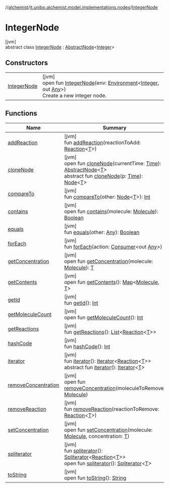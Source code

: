 //[alchemist](../../../index.md)/[it.unibo.alchemist.model.implementations.nodes](../index.md)/[IntegerNode](index.md)

# IntegerNode

[jvm]\
abstract class [IntegerNode](index.md) : [AbstractNode](../-abstract-node/index.md)<[Integer](https://docs.oracle.com/javase/8/docs/api/java/lang/Integer.html)>

## Constructors

| | |
|---|---|
| [IntegerNode](-integer-node.md) | [jvm]<br>open fun [IntegerNode](-integer-node.md)(env: [Environment](../../it.unibo.alchemist.model.interfaces/-environment/index.md)<[Integer](https://docs.oracle.com/javase/8/docs/api/java/lang/Integer.html), out [Any](https://kotlinlang.org/api/latest/jvm/stdlib/kotlin/-any/index.html)>)<br>Create a new integer node. |

## Functions

| Name | Summary |
|---|---|
| [addReaction](../-abstract-node/add-reaction.md) | [jvm]<br>fun [addReaction](../-abstract-node/add-reaction.md)(reactionToAdd: [Reaction](../../it.unibo.alchemist.model.interfaces/-reaction/index.md)<[T](../../it.unibo.alchemist.model.implementations.environments/-limited-continuos2-d/index.md)>) |
| [cloneNode](../-abstract-node/clone-node.md) | [jvm]<br>open fun [cloneNode](../-abstract-node/clone-node.md)(currentTime: [Time](../../it.unibo.alchemist.model.interfaces/-time/index.md)): [AbstractNode](../-abstract-node/index.md)<[T](../../it.unibo.alchemist.model.implementations.environments/-limited-continuos2-d/index.md)><br>abstract fun [cloneNode](../../it.unibo.alchemist.model.interfaces/-node/clone-node.md)(p: [Time](../../it.unibo.alchemist.model.interfaces/-time/index.md)): [Node](../../it.unibo.alchemist.model.interfaces/-node/index.md)<[T](../../it.unibo.alchemist.model.implementations.environments/-limited-continuos2-d/index.md)> |
| [compareTo](../-abstract-node/compare-to.md) | [jvm]<br>fun [compareTo](../-abstract-node/compare-to.md)(other: [Node](../../it.unibo.alchemist.model.interfaces/-node/index.md)<[T](../../it.unibo.alchemist.model.implementations.environments/-limited-continuos2-d/index.md)>): [Int](https://kotlinlang.org/api/latest/jvm/stdlib/kotlin/-int/index.html) |
| [contains](../-abstract-node/contains.md) | [jvm]<br>open fun [contains](../-abstract-node/contains.md)(molecule: [Molecule](../../it.unibo.alchemist.model.interfaces/-molecule/index.md)): [Boolean](https://kotlinlang.org/api/latest/jvm/stdlib/kotlin/-boolean/index.html) |
| [equals](../-abstract-node/equals.md) | [jvm]<br>fun [equals](../-abstract-node/equals.md)(other: [Any](https://kotlinlang.org/api/latest/jvm/stdlib/kotlin/-any/index.html)): [Boolean](https://kotlinlang.org/api/latest/jvm/stdlib/kotlin/-boolean/index.html) |
| [forEach](../-abstract-node/for-each.md) | [jvm]<br>fun [forEach](../-abstract-node/for-each.md)(action: [Consumer](https://docs.oracle.com/javase/8/docs/api/java/util/function/Consumer.html)<out [Any](https://kotlinlang.org/api/latest/jvm/stdlib/kotlin/-any/index.html)>) |
| [getConcentration](../-abstract-node/get-concentration.md) | [jvm]<br>open fun [getConcentration](../-abstract-node/get-concentration.md)(molecule: [Molecule](../../it.unibo.alchemist.model.interfaces/-molecule/index.md)): [T](../../it.unibo.alchemist.model.implementations.environments/-limited-continuos2-d/index.md) |
| [getContents](../-abstract-node/get-contents.md) | [jvm]<br>open fun [getContents](../-abstract-node/get-contents.md)(): [Map](https://docs.oracle.com/javase/8/docs/api/java/util/Map.html)<[Molecule](../../it.unibo.alchemist.model.interfaces/-molecule/index.md), [T](../../it.unibo.alchemist.model.implementations.environments/-limited-continuos2-d/index.md)> |
| [getId](../-homogeneous-physical-pedestrian2-d/index.md#2063123767%2FFunctions%2F-267951372) | [jvm]<br>fun [getId](../-homogeneous-physical-pedestrian2-d/index.md#2063123767%2FFunctions%2F-267951372)(): [Int](https://kotlinlang.org/api/latest/jvm/stdlib/kotlin/-int/index.html) |
| [getMoleculeCount](../-abstract-node/get-molecule-count.md) | [jvm]<br>open fun [getMoleculeCount](../-abstract-node/get-molecule-count.md)(): [Int](https://kotlinlang.org/api/latest/jvm/stdlib/kotlin/-int/index.html) |
| [getReactions](../-homogeneous-physical-pedestrian2-d/index.md#-301186114%2FFunctions%2F-267951372) | [jvm]<br>fun [getReactions](../-homogeneous-physical-pedestrian2-d/index.md#-301186114%2FFunctions%2F-267951372)(): [List](https://docs.oracle.com/javase/8/docs/api/java/util/List.html)<[Reaction](../../it.unibo.alchemist.model.interfaces/-reaction/index.md)<[T](../../it.unibo.alchemist.model.implementations.environments/-limited-continuos2-d/index.md)>> |
| [hashCode](../-abstract-node/hash-code.md) | [jvm]<br>fun [hashCode](../-abstract-node/hash-code.md)(): [Int](https://kotlinlang.org/api/latest/jvm/stdlib/kotlin/-int/index.html) |
| [iterator](../-abstract-node/iterator.md) | [jvm]<br>fun [iterator](../-abstract-node/iterator.md)(): [Iterator](https://docs.oracle.com/javase/8/docs/api/java/util/Iterator.html)<[Reaction](../../it.unibo.alchemist.model.interfaces/-reaction/index.md)<[T](../../it.unibo.alchemist.model.implementations.environments/-limited-continuos2-d/index.md)>><br>abstract fun [iterator](../../it.unibo.alchemist.loader.variables/-arbitrary-variable/index.md#-1606146105%2FFunctions%2F-267951372)(): [Iterator](https://docs.oracle.com/javase/8/docs/api/java/util/Iterator.html)<[T](../../it.unibo.alchemist.model.implementations.environments/-limited-continuos2-d/index.md)> |
| [removeConcentration](../-abstract-node/remove-concentration.md) | [jvm]<br>open fun [removeConcentration](../-abstract-node/remove-concentration.md)(moleculeToRemove: [Molecule](../../it.unibo.alchemist.model.interfaces/-molecule/index.md)) |
| [removeReaction](../-abstract-node/remove-reaction.md) | [jvm]<br>fun [removeReaction](../-abstract-node/remove-reaction.md)(reactionToRemove: [Reaction](../../it.unibo.alchemist.model.interfaces/-reaction/index.md)<[T](../../it.unibo.alchemist.model.implementations.environments/-limited-continuos2-d/index.md)>) |
| [setConcentration](../-abstract-node/set-concentration.md) | [jvm]<br>open fun [setConcentration](../-abstract-node/set-concentration.md)(molecule: [Molecule](../../it.unibo.alchemist.model.interfaces/-molecule/index.md), concentration: [T](../../it.unibo.alchemist.model.implementations.environments/-limited-continuos2-d/index.md)) |
| [spliterator](../-abstract-node/spliterator.md) | [jvm]<br>fun [spliterator](../-abstract-node/spliterator.md)(): [Spliterator](https://docs.oracle.com/javase/8/docs/api/java/util/Spliterator.html)<[Reaction](../../it.unibo.alchemist.model.interfaces/-reaction/index.md)<[T](../../it.unibo.alchemist.model.implementations.environments/-limited-continuos2-d/index.md)>><br>open fun [spliterator](../../it.unibo.alchemist.expressions.implementations/-list-tree-node/index.md#-677603448%2FFunctions%2F-267951372)(): [Spliterator](https://docs.oracle.com/javase/8/docs/api/java/util/Spliterator.html)<[T](../../it.unibo.alchemist.model.implementations.environments/-limited-continuos2-d/index.md)> |
| [toString](../-abstract-node/to-string.md) | [jvm]<br>open fun [toString](../-abstract-node/to-string.md)(): [String](https://docs.oracle.com/javase/8/docs/api/java/lang/String.html) |
